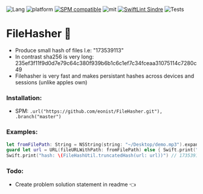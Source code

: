 ![Lang](https://img.shields.io/badge/Language-Swift-orange.svg)
![platform](https://img.shields.io/badge/Platform-iOS/macOS-blue.svg)
[![SPM compatible](https://img.shields.io/badge/SPM-compatible-4BC51D.svg?style=flat)](https://github.com/apple/swift)
![mit](https://img.shields.io/badge/License-MIT-brightgreen.svg)
[![SwiftLint Sindre](https://img.shields.io/badge/SwiftLint-Sindre-hotpink.svg)](https://github.com/sindresorhus/swiftlint-sindre)
![Tests](https://github.com/eonist/FileHasher/workflows/Tests/badge.svg)

# FileHasher 🧬
- Produce small hash of files I.e: "173539113" 
- In contrast sha256 is very long: 235ef3f11f9d0d7e79c64c380f939b6b1c6c1ef7c34fceaa31075114c7280c49
- Filehasher is very fast and makes persistant hashes across devices and sessions (unlike apples own)

### Installation:
- SPM: `.url("https://github.com/eonist/FileHasher.git"), .branch("master")`

### Examples:
```swift
let fromFilePath: String = NSString(string: "~/Desktop/demo.mp3").expandingTildeInPath
guard let url = URL(fileURLWithPath: fromFilePath) else { Swift.print("err url"); return }
Swift.print("hash: \(FileHashUtil.truncatedHash(url: url))") // 173539113
```

### Todo:
- Create problem solution statement in readme 👈
